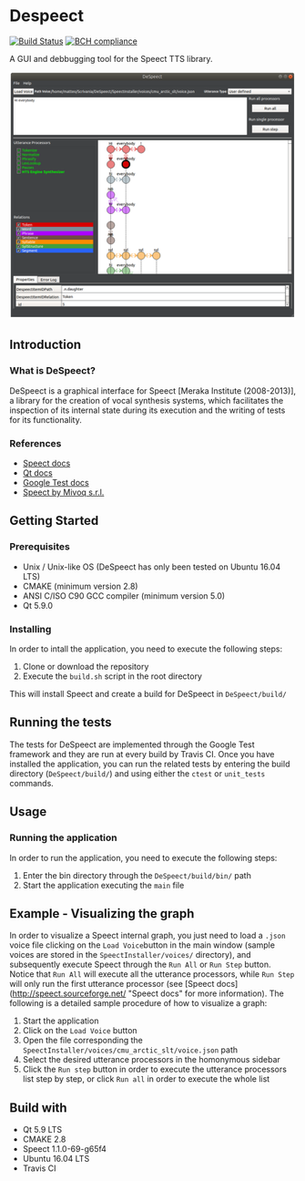 # Despeect

[![Build Status](https://travis-ci.org/graphiteSWE/Despeect-ProductBaseline.svg?branch=master)](https://travis-ci.org/graphiteSWE/Despeect-ProductBaseline)
[![BCH compliance](https://bettercodehub.com/edge/badge/graphiteSWE/Despeect-ProductBaseline?branch=master)](https://bettercodehub.com/)

A GUI and debbugging tool for the Speect TTS library.

![](header.png)

## Introduction

### What is DeSpeect?

DeSpeect is a graphical interface for Speect [Meraka Institute (2008-2013)], a library for the creation of vocal synthesis systems, which facilitates the inspection of its internal state during its execution and the writing of tests for its functionality.

### References

* [Speect docs](http://speect.sourceforge.net/ "Speect docs")
* [Qt docs](http://doc.qt.io/ "Qt docs")
* [Google Test docs](https://github.com/google/googletest/blob/master/googletest/docs/Primer.md "Google Test docs")
* [Speect by Mivoq s.r.l.](https://github.com/mivoq/speect "Mivoq Speect") 

## Getting Started

### Prerequisites

* Unix / Unix-like OS (DeSpeect has only been tested on Ubuntu 16.04 LTS)
* CMAKE (minimum version 2.8)
* ANSI C/ISO C90 GCC compiler (minimum version 5.0)
* Qt 5.9.0

### Installing

In order to intall the application, you need to execute the following steps:

1. Clone or download the repository
2. Execute the `build.sh` script in the root directory

This will install Speect and create a build for DeSpeect in `DeSpeect/build/`

## Running the tests

The tests for DeSpeect are implemented through the Google Test framework and they are run at every build by Travis CI.
Once you have installed the application, you can run the related tests by entering the build directory (`DeSpeect/build/`) and using either the `ctest` or `unit_tests` commands.

## Usage

### Running the application

In order to run the application, you need to execute the following steps:

1. Enter the bin directory through the `DeSpeect/build/bin/` path
2. Start the application executing the `main` file

## Example - Visualizing the graph

In order to visualize a Speect internal graph, you just need to load a `.json` voice file clicking on the `Load Voice`button in the main window (sample voices are stored in the `SpeectInstaller/voices/` directory), and subsequently execute Speect through the `Run All` or `Run Step` button. Notice that `Run All` will execute all the utterance processors, while `Run Step` will only run the first utterance processor (see [Speect docs](http://speect.sourceforge.net/ "Speect docs" for more information). The following is a detailed sample procedure of how to visualize a graph:

1. Start the application
2. Click on the `Load Voice` button
3. Open the file corresponding the `SpeectInstaller/voices/cmu_arctic_slt/voice.json` path
4. Select the desired utterance processors in the homonymous sidebar
5. Click the `Run step` button in order to execute the utterance processors list step by step, or click `Run all` in order to execute the whole list

## Build with

* Qt 5.9 LTS
* CMAKE 2.8
* Speect 1.1.0-69-g65f4
* Ubuntu 16.04 LTS
* Travis CI
